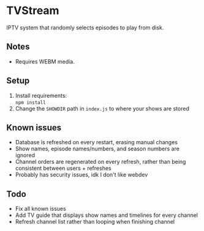 # TVStream
IPTV system that randomly selects episodes to play from disk.

## Notes
- Requires WEBM media.

## Setup
1. Install requirements:  
    `npm install`
2. Change the `SHOWDIR` path in `index.js` to where your shows are stored

## Known issues
- Database is refreshed on every restart, erasing manual changes
- Show names, episode names/numbers, and season numbers are ignored
- Channel orders are regenerated on every refresh, rather than being consistent between users + refreshes
- Probably has security issues, idk I don't like webdev

## Todo
- Fix all known issues
- Add TV guide that displays show names and timelines for every channel
- Refresh channel list rather than looping when finishing channel